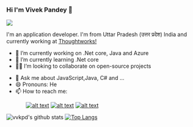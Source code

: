 ### Hi I'm Vivek Pandey 👋
![](https://komarev.com/ghpvc/?username=vvkpd&color=brightgreen)

<!--
**vvkpd/vvkpd** is a ✨ _special_ ✨ repository because its `README.md` (this file) appears on your GitHub profile.
-->
I'm an application developer. I'm from Uttar Pradesh (उत्तर प्रदेश) India and currently working at [Thoughtworks!](https://www.thoughtworks.com/)

- 🔭 I’m currently working on .Net core, Java and Azure
- 🌱 I’m currently learning .Net core
- :man_technologist: I’m looking to collaborate on open-source projects
<!-- - 🤔 I’m looking for help with ... -->
- 💬 Ask me about JavaScript,Java, C# and ...
- 😄 Pronouns: He
- 📫 How to reach me:
<!-- Please don't remove this: Grab your social icons from https://github.com/carlsednaoui/gitsocial -->
<!-- links to social media icons -->
<!-- no need to change these -->
<!-- icons with padding -->

[1.1]: http://i.imgur.com/tXSoThF.png (get in touch with vvkpd)
[2.1]: http://i.imgur.com/P3YfQoD.png (get in touch with vvkpd)
[3.1]: http://i.imgur.com/0o48UoR.png (get in touch with vvkpd)

<!-- links to your social media accounts -->
<!-- update these accordingly -->

[1]: http://www.twitter.com/vvkpd
[2]: http://www.facebook.com/vvkpd
[3]: http://www.github.com/vvkpd

<!-- Please don't remove this: Grab your social icons from https://github.com/carlsednaoui/gitsocial -->
&nbsp;&nbsp;&nbsp;&nbsp;&nbsp;&nbsp;&nbsp;&nbsp;&nbsp;&nbsp;&nbsp;&nbsp;
[![alt text][1.1]][1]
[![alt text][2.1]][2]
[![alt text][3.1]][3]
<!-- Please don't remove this: Grab your social icons from https://github.com/carlsednaoui/gitsocial -->

<!-- - ⚡ Fun fact: ... -->
![vvkpd's github stats](https://github-readme-stats.vercel.app/api?username=vvkpd&show_icons=true&theme=flag-india&count_private=true)
[![Top Langs](https://github-readme-stats.vercel.app/api/top-langs/?username=vvkpd&layout=compact)](https://github.com/vvkpd)
